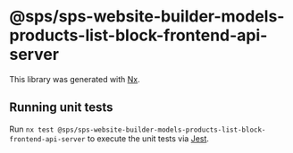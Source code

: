 # @sps/sps-website-builder-models-products-list-block-frontend-api-server

This library was generated with [Nx](https://nx.dev).

## Running unit tests

Run `nx test @sps/sps-website-builder-models-products-list-block-frontend-api-server` to execute the unit tests via [Jest](https://jestjs.io).
